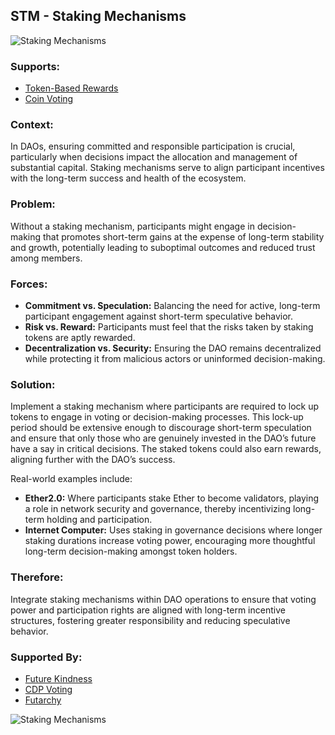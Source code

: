 ## STM - Staking Mechanisms

![Staking Mechanisms](./output/illustrations/staking_mechanisms.png)

### Supports:
* [Token-Based Rewards](./token_based_rewards.html)
* [Coin Voting](./coin_voting.html)

### Context:
In DAOs, ensuring committed and responsible participation is crucial, particularly when decisions impact the allocation and management of substantial capital. Staking mechanisms serve to align participant incentives with the long-term success and health of the ecosystem.

### Problem:
Without a staking mechanism, participants might engage in decision-making that promotes short-term gains at the expense of long-term stability and growth, potentially leading to suboptimal outcomes and reduced trust among members.

### Forces:
- **Commitment vs. Speculation:** Balancing the need for active, long-term participant engagement against short-term speculative behavior.
- **Risk vs. Reward:** Participants must feel that the risks taken by staking tokens are aptly rewarded.
- **Decentralization vs. Security:** Ensuring the DAO remains decentralized while protecting it from malicious actors or uninformed decision-making.

### Solution:
Implement a staking mechanism where participants are required to lock up tokens to engage in voting or decision-making processes. This lock-up period should be extensive enough to discourage short-term speculation and ensure that only those who are genuinely invested in the DAO’s future have a say in critical decisions. The staked tokens could also earn rewards, aligning further with the DAO’s success.

Real-world examples include:
- **Ether2.0:** Where participants stake Ether to become validators, playing a role in network security and governance, thereby incentivizing long-term holding and participation.
- **Internet Computer:** Uses staking in governance decisions where longer staking durations increase voting power, encouraging more thoughtful long-term decision-making amongst token holders.

### Therefore:
Integrate staking mechanisms within DAO operations to ensure that voting power and participation rights are aligned with long-term incentive structures, fostering greater responsibility and reducing speculative behavior.

### Supported By:
* [Future Kindness](./future_kindness.html)
* [CDP Voting](./cdp_voting.html)
* [Futarchy](./futarchy.html)

![Staking Mechanisms](./output/staking_mechanisms_specific_graph.png)